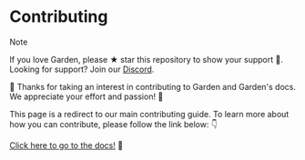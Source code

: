 # Contributing

> [!NOTE]
> If you love Garden, please ★ star this repository to show your support :green_heart:. Looking for support? Join our [Discord](https://go.garden.io/discord).

:tada: Thanks for taking an interest in contributing to Garden and Garden's docs. We appreciate your effort and passion! :clap:

This page is a redirect to our main contributing guide. To learn more about how you can contribute, please follow the link below: :point_down:

[Click here to go to the docs!](./contributing/README.md) :rocket:
